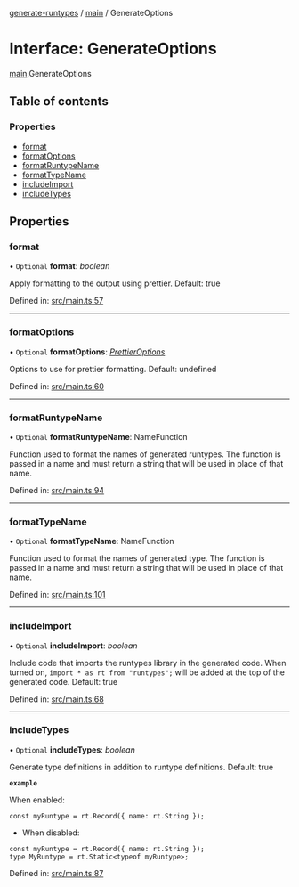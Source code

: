 [generate-runtypes](../README.md) / [main](../modules/main.md) / GenerateOptions

# Interface: GenerateOptions

[main](../modules/main.md).GenerateOptions

## Table of contents

### Properties

- [format](main.generateoptions.md#format)
- [formatOptions](main.generateoptions.md#formatoptions)
- [formatRuntypeName](main.generateoptions.md#formatruntypename)
- [formatTypeName](main.generateoptions.md#formattypename)
- [includeImport](main.generateoptions.md#includeimport)
- [includeTypes](main.generateoptions.md#includetypes)

## Properties

### format

• `Optional` **format**: *boolean*

Apply formatting to the output using prettier. Default: true

Defined in: [src/main.ts:57](https://github.com/cobraz/generate-runtypes/blob/a647c07/src/main.ts#L57)

___

### formatOptions

• `Optional` **formatOptions**: [*PrettierOptions*](main.prettieroptions.md)

Options to use for prettier formatting. Default: undefined

Defined in: [src/main.ts:60](https://github.com/cobraz/generate-runtypes/blob/a647c07/src/main.ts#L60)

___

### formatRuntypeName

• `Optional` **formatRuntypeName**: NameFunction

Function used to format the names of generated runtypes.
The function is passed in a name and must return a string that will be
used in place of that name.

Defined in: [src/main.ts:94](https://github.com/cobraz/generate-runtypes/blob/a647c07/src/main.ts#L94)

___

### formatTypeName

• `Optional` **formatTypeName**: NameFunction

Function used to format the names of generated type.
The function is passed in a name and must return a string that will be
used in place of that name.

Defined in: [src/main.ts:101](https://github.com/cobraz/generate-runtypes/blob/a647c07/src/main.ts#L101)

___

### includeImport

• `Optional` **includeImport**: *boolean*

Include code that imports the runtypes library in the generated code.
When turned on, `import * as rt from "runtypes";` will be added at the
top of the generated code.
Default: true

Defined in: [src/main.ts:68](https://github.com/cobraz/generate-runtypes/blob/a647c07/src/main.ts#L68)

___

### includeTypes

• `Optional` **includeTypes**: *boolean*

Generate type definitions in addition to runtype definitions.
Default: true

**`example`**

When enabled:
```
const myRuntype = rt.Record({ name: rt.String });
```

   * When disabled:
```
const myRuntype = rt.Record({ name: rt.String });
type MyRuntype = rt.Static<typeof myRuntype>;
```

Defined in: [src/main.ts:87](https://github.com/cobraz/generate-runtypes/blob/a647c07/src/main.ts#L87)

